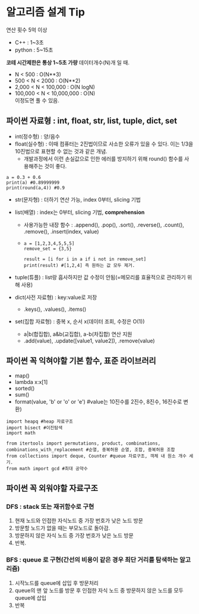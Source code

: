 # 알고리즘 설계 Tip
연산 횟수 5억 이상
- C++ : 1~3초
- python : 5~15초

**코테 시간제한은 통상 1~5초 가량**
데이터개수(N)개 일 때.
- N < 500 : O(N**3)
- 500 < N < 2000 : O(N**2)
- 2,000 < N < 100,000 : O(N logN)
- 100,000 < N < 10,000,000 : O(N)  
이정도면 풀 수 있음.

## 파이썬 자료형 : int, float, str, list, tuple, dict, set
- int(정수형) : 양/음수
- float(실수형) : 이때 컴퓨터는 2진법이므로 사소한 오류가 있을 수 있다. 이는 1/3을 10진법으로 표현할 수 없는 것과 같은 개념.
  - 개발과정에서 이런 손실값으로 인한 에러를 방지하기 위해 round() 함수를 사용해주는 것이 좋다.
~~~
a = 0.3 + 0.6
print(a) #0.89999999
print(round(a,4)) #0.9
~~~
- str(문자형) : 더하기 연산 가능, index 0부터, slicing 기법
- list(배열) : index는 0부터, slicing 기법, **comprehension**
  - 사용가능한 내장 함수 : .append(), .pop(), .sort(), .reverse(), .count(), .remove(), .insert(index, value)
  - ~~~
    a = [1,2,3,4,5,5,5]
    remove_set = {3,5}

    result = [i for i in a if i not in remove_set]
    print(result) #[1,2,4] 즉 원하는 값 모두 제거.
    ~~~

- tuple(튜플) : list랑 흡사하지만 값 수정이 안됨(=메모리를 효율적으로 관리하기 위해 사용)
- dict(사전 자료형) : key:value로 저장
  - .keys(), .values(), .items()
- set(집합 자료형) : 중복 x, 순서 x(데이터 조회, 수정은 O(1))
  - a|b(합집합), a&b(교집합), a-b(차집합) 연산 지원
  - .add(value), .update([value1, value2]), .remove(value)

## 파이썬 꼭 익혀야할 기본 함수, 표준 라이브러리
- map()
- lambda x:x[1]
- sorted()
- sum()
- format(value, 'b' or 'o' or 'e') #value는 10진수를 2진수, 8진수, 16진수로 변환)
~~~
import heapq #heap 자료구조
import bisect #이진탐색
import math 

from itertools import permutations, product, combinations, combinations_with_replacement #순열, 중복허용 순열, 조합, 중복허용 조합
from collections import deque, Counter #queue 자료구조, 객체 내 원소 개수 세기.
from math import gcd #최대 공약수
~~~

## 파이썬 꼭 외워야할 자료구조

### DFS : stack 또는 재귀함수로 구현
1. 현재 노드와 인접한 자식노드 중 가장 번호가 낮은 노드 방문
2. 방문할 노드가 없을 때는 부모노드로 돌아감.
3. 방문하지 않은 자식 노드 중 가장 번호가 낮은 노드 방문
4. 반복.

### BFS : queue 로 구현(간선의 비용이 같은 경우 최단 거리를 탐색하는 알고리즘)
1. 시작노드를 queue에 삽입 후 방문처리
2. queue의 맨 앞 노드를 방문 후 인접한 자식 노드 중 방문하지 않은 노드를 모두 queue에 삽입
3. 반복
